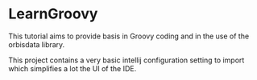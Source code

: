 # LearnGroovy

This tutorial aims to provide basis in Groovy coding and in the use of the orbisdata library.

This project contains a very basic intellij configuration setting to import which simplifies a lot the UI of the IDE.